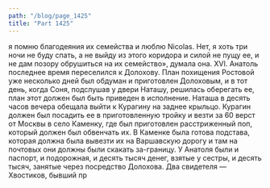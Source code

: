 ```yaml
---
path: "/blog/page_1425"
title: "Part 1425"
---
```


 я помню благодеяния их семейства и люблю Nicolas. Нет, я хоть три ночи не буду спать, а не выйду из этого коридора и силой не пущу ее, и не дам позору обрушиться на их семейство», думала она.
XVI.
Анатоль последнее время переселился к Долохову. План похищения Ростовой уже несколько дней был обдуман и приготовлен Долоховым, и в тот день, когда Соня, подслушав у двери Наташу, решилась оберегать ее, план этот должен был быть приведен в исполнение. Наташа в десять часов вечера обещала выйти к Курагину на заднее крыльцо. Курагин должен был посадить ее в приготовленную тройку и везти за 60 верст от Москвы в село Каменку, где был приготовлен расстриженный поп, который должен был обвенчать их. В Каменке была готова подстава, которая должна была вывезти их на Варшавскую дорогу и там на почтовых они должны были скакать за-границу.
У Анатоля были и паспорт, и подорожная, и десять тысяч денег, взятые у сестры, и десять тысяч, занятые через посредство Долохова.
Два свидетеля — Хвостиков, бывший пр
